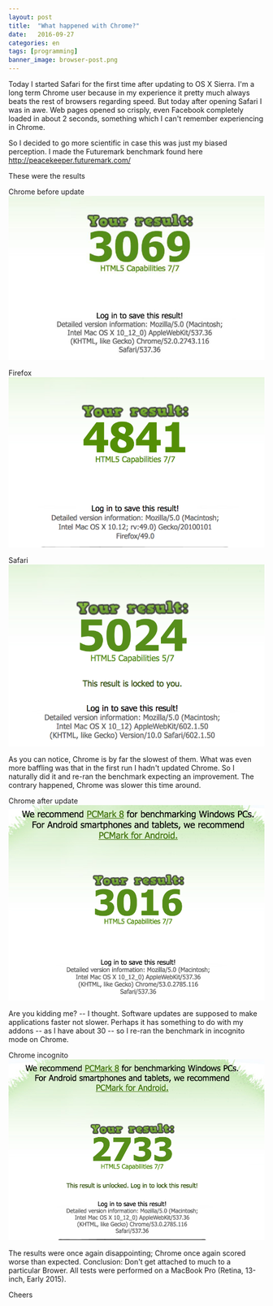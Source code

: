 ```yaml
---
layout: post
title:  "What happened with Chrome?"
date:   2016-09-27
categories: en
tags: [programming]
banner_image: browser-post.png
---
```

Today I started Safari for the first time after updating to OS X Sierra. I'm a long term Chrome user because in my experience it pretty much always beats the rest of browsers regarding speed. But today after opening Safari I was in awe. Web pages opened so crisply, even Facebook completely loaded in about 2 seconds, something which I can't remember experiencing in Chrome.
<!--more-->
So I decided to go more scientific in case this was just my biased perception. I made the Futuremark benchmark found here http://peacekeeper.futuremark.com/

These were the results

Chrome before update
![](/images/posts/chrome-before-update.jpg)

Firefox
![](/images/posts/firefox.png)

Safari
![](/images/posts/safari.png)

As you can notice, Chrome is by far the slowest of them. What was even more baffling was that in the first run I hadn't updated Chrome. So I naturally did it and re-ran the benchmark expecting an improvement. The contrary happened, Chrome was slower this time around.

Chrome after update
![](/images/posts/chrome.png)

Are you kidding me? -- I thought. Software updates are supposed to make applications faster not slower. Perhaps it has something to do with my addons -- as I have about 30 -- so I re-ran the benchmark in incognito mode on Chrome.

Chrome incognito
![](/images/posts/chrome-incognito.png)

The results were once again disappointing; Chrome once again scored worse than expected.
Conclusion: Don't get attached to much to a particular Brower.
All tests were performed on a MacBook Pro (Retina, 13-inch, Early 2015).

Cheers
